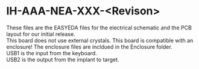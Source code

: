 # IH-AAA-NEA-XXX-\<Revison\>
These files are the EASYEDA files for the electrical schematic and the PCB layout for our initial release.  
This board does not use external crystals.
This board is compatible with an enclosure!  The enclosure files are incldued in the Enclosure folder.  
USB1 is the input from the keyboard.  
USB2 is the output from the implant to target.